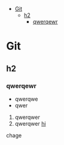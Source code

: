 - [Git](#git)
  - [h2](#h2)
    - [qwerqewr](#qwerqewr)

# Git
## h2
### qwerqewr
- qwerqwe
- qwer
1. qwerqwer
2. qwerqwer
[hi](./a.txt)

chage
